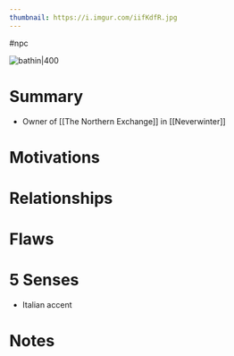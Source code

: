 ```yaml
---
thumbnail: https://i.imgur.com/iifKdfR.jpg
---
```

#npc

![bathin|400](https://i.imgur.com/iifKdfR.jpg)

# Summary
- Owner of [[The Northern Exchange]] in [[Neverwinter]]

# Motivations
# Relationships
# Flaws
# 5 Senses
- Italian accent
# Notes
